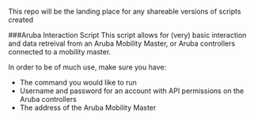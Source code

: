 This repo will be the landing place for any shareable versions of scripts created

###Aruba Interaction Script
This script allows for (very) basic interaction and data retreival from an Aruba Mobility Master, or Aruba controllers connected to a mobility master.

In order to be of much use, make sure you have:
- The command you would like to run
- Username and password for an account with API permissions on the Aruba controllers
- The address of the Aruba Mobility Master